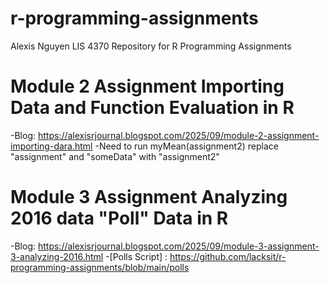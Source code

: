 # r-programming-assignments
Alexis Nguyen
LIS 4370
Repository for R Programming Assignments

# Module 2 Assignment Importing Data and Function Evaluation in R
-Blog: https://alexisrjournal.blogspot.com/2025/09/module-2-assignment-importing-dara.html
-Need to run myMean(assignment2) replace "assignment" and "someData" with "assignment2"

# Module 3 Assignment Analyzing 2016 data "Poll" Data in R
-Blog: https://alexisrjournal.blogspot.com/2025/09/module-3-assignment-3-analyzing-2016.html
-[Polls Script] : https://github.com/lacksit/r-programming-assignments/blob/main/polls

